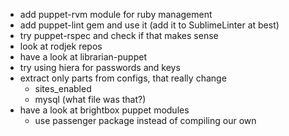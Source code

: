 - add puppet-rvm module for ruby management
- add puppet-lint gem and use it (add it to SublimeLinter at best)
- try puppet-rspec and check if that makes sense
- look at rodjek repos
- have a look at librarian-puppet
- try using hiera for passwords and keys
- extract only parts from configs, that really change
  - sites_enabled
  - mysql (what file was that?)
- have a look at brightbox puppet modules
  - use passenger package instead of compiling our own
